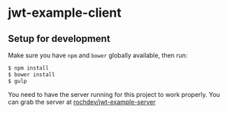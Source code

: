# jwt-example-client

## Setup for development

Make sure you have `npm` and `bower` globally available, then run:

```sh
$ npm install
$ bower install
$ gulp
```

You need to have the server running for this project to work properly. You can grab the server at [rochdev/jwt-example-server](https://github.com/rochdev/jwt-example-client/edit/master/README.md)
